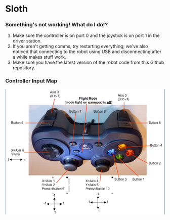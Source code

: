 # Sloth

### Something's not working! What do I do!?
1. Make sure the controller is on port 0 and the joystick is on port 1 in the driver station.
2. If you aren't getting comms, try restarting everything; we've also noticed that connecting to the robot using USB and disconnecting after a while makes stuff work.
3. Make sure you have the latest version of the robot code from this Github repository.

### Controller Input Map
![Controller Input Map](gamepad_input.png?raw=true)
